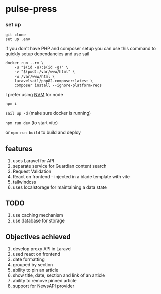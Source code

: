 # pulse-press

### set up

```
git clone
set up .env
```
if you don't have PHP and composer setup you can use this command to quickly setup dependancies and use sail
```
docker run --rm \
    -u "$(id -u):$(id -g)" \
    -v "$(pwd):/var/www/html" \
    -w /var/www/html \
    laravelsail/php82-composer:latest \
    composer install --ignore-platform-reqs
```
I prefer using [NVM](https://github.com/nvm-sh/nvm) for node

`npm i`

`sail up -d` (make sure docker is running)

`npm run dev` (to start vite)

or `npm run build` to build and deploy




## features

1. uses Laravel for API
2. separate service for Guardian content search
3. Request Validation
4. React on frontend - injected in a blade template with vite
5. tailwindcss
6. uses localstorage for maintaining a data state

## TODO

1. use caching mechanism
2. use database for storage

## Objectives achieved
1. develop proxy API in Laravel
2. used react on frontend
3. date formatting
4. grouped by section
5. ability to pin an article
6. show title, date, section and link of an article
7. ability to remove pinned article
8. support for NewsAPI provider
